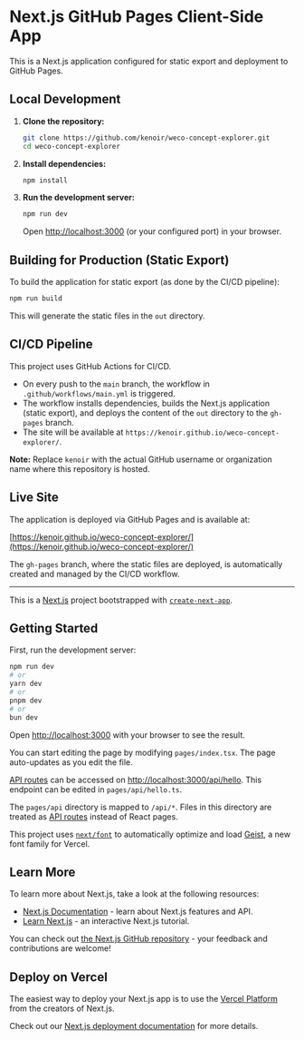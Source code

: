 # Next.js GitHub Pages Client-Side App

This is a Next.js application configured for static export and deployment to GitHub Pages.

## Local Development

1. **Clone the repository:**
   ```bash
   git clone https://github.com/kenoir/weco-concept-explorer.git
   cd weco-concept-explorer
   ```
2. **Install dependencies:**
   ```bash
   npm install
   ```
3. **Run the development server:**
   ```bash
   npm run dev
   ```
   Open [http://localhost:3000](http://localhost:3000) (or your configured port) in your browser.

## Building for Production (Static Export)

To build the application for static export (as done by the CI/CD pipeline):
```bash
npm run build
```
This will generate the static files in the `out` directory.

## CI/CD Pipeline

This project uses GitHub Actions for CI/CD.
- On every push to the `main` branch, the workflow in `.github/workflows/main.yml` is triggered.
- The workflow installs dependencies, builds the Next.js application (static export), and deploys the content of the `out` directory to the `gh-pages` branch.
- The site will be available at `https://kenoir.github.io/weco-concept-explorer/`.

**Note:** Replace `kenoir` with the actual GitHub username or organization name where this repository is hosted.

## Live Site

The application is deployed via GitHub Pages and is available at:

[https://kenoir.github.io/weco-concept-explorer/](https://kenoir.github.io/weco-concept-explorer/)

The `gh-pages` branch, where the static files are deployed, is automatically created and managed by the CI/CD workflow.

---

This is a [Next.js](https://nextjs.org) project bootstrapped with [`create-next-app`](https://nextjs.org/docs/pages/api-reference/create-next-app).

## Getting Started

First, run the development server:

```bash
npm run dev
# or
yarn dev
# or
pnpm dev
# or
bun dev
```

Open [http://localhost:3000](http://localhost:3000) with your browser to see the result.

You can start editing the page by modifying `pages/index.tsx`. The page auto-updates as you edit the file.

[API routes](https://nextjs.org/docs/pages/building-your-application/routing/api-routes) can be accessed on [http://localhost:3000/api/hello](http://localhost:3000/api/hello). This endpoint can be edited in `pages/api/hello.ts`.

The `pages/api` directory is mapped to `/api/*`. Files in this directory are treated as [API routes](https://nextjs.org/docs/pages/building-your-application/routing/api-routes) instead of React pages.

This project uses [`next/font`](https://nextjs.org/docs/pages/building-your-application/optimizing/fonts) to automatically optimize and load [Geist](https://vercel.com/font), a new font family for Vercel.

## Learn More

To learn more about Next.js, take a look at the following resources:

- [Next.js Documentation](https://nextjs.org/docs) - learn about Next.js features and API.
- [Learn Next.js](https://nextjs.org/learn-pages-router) - an interactive Next.js tutorial.

You can check out [the Next.js GitHub repository](https://github.com/vercel/next.js) - your feedback and contributions are welcome!

## Deploy on Vercel

The easiest way to deploy your Next.js app is to use the [Vercel Platform](https://vercel.com/new?utm_medium=default-template&filter=next.js&utm_source=create-next-app&utm_campaign=create-next-app-readme) from the creators of Next.js.

Check out our [Next.js deployment documentation](https://nextjs.org/docs/pages/building-your-application/deploying) for more details.